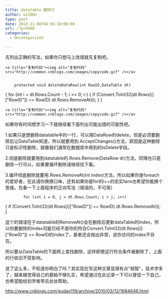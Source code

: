 ```yaml
---
title: datatable 删除行
author: w1100n
type: post
date: 2013-11-08T04:56:16+00:00
url: /?p=5908
categories:
  - Uncategorized

---
```

先列出正确的写法，如果你只想马上改错就先复制吧，
  
    <a title="复制代码"><img alt="复制代码" src="http://common.cnblogs.com/images/copycode.gif" /></a>
  
  
        protected void deleteDataRow(int RowID,DataTable dt)
 {
 for (int i = dt.Rows.Count - 1; i >= 0; i-)
 {
 if (Convert.ToInt32(dt.Rows[i]["RowID"]) == RowID)
 dt.Rows.RemoveAt(i);
 }
 }
  
  
    <a title="复制代码"><img alt="复制代码" src="http://common.cnblogs.com/images/copycode.gif" /></a>
  


如果你有时间想学习一下就继续看下面列出可能出错的可能性吧。

1.如果只是想删除datatable中的一行，可以用DataRow的delete，但是必须要删除后让DataTable知道，所以就要用到.AcceptChanges()方法，原因是这种删除只是标识性删除，就像我们通常在数据库中用到的IsDelete字段。

2.彻底删除就要用到datatable的.Rows.Remove(DataRow dr)方法，同理也只是删除一行可以，如果要循环删除请继续往下看。

3.循环彻底删除就要用.Rows.RemoveAt(int index)方法，所以如果你是foreach的爱好者，在此请你换换口味，还有如果你是for的i++的忠实fans也希望你能换个思维。先看一下上面程序的正向写法（错误的，不可用）
  
            for (int i = 0, j = dt.Rows.Count; i < j; i++)
 {
 if (Convert.ToInt32(dt.Rows[i]["RowID"]) == RowID)
 dt.Rows.RemoveAt(i);
 }
  


这个的错误在于datatable的RemoveAt()会在删除后更新dataTable的index，所以你要删除的index可能已经不是你的符合Convert.ToInt32(dt.Rows\[i\]\["RowID"\]) == RowID的index了，甚者还会抛出异常，说你访问的index不存在。

所以要从DataTable的下面网上查找删除，这样即使这行符合条件被删除了，上面的行依旧不受影响。

说了这么多，不知道你明白了吗？其实现在写这种文章显得有点"弱智"，技术学多了，越来越觉得自己的基础不够扎实，希望通过在此记录一下可以督促一下自己，也希望能给初学者带去丝丝帮助。

<http://www.cnblogs.com/gudao119/archive/2010/03/12/1684646.html>